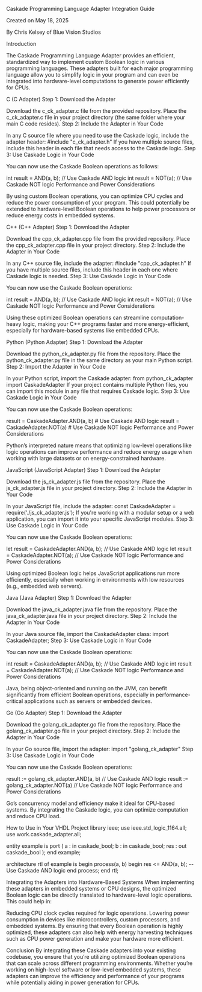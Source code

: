 Caskade Programming Language Adapter Integration Guide

Created on May 18, 2025

By Chris Kelsey of Blue Vision Studios

Introduction

The Caskade Programming Language Adapter provides an efficient, standardized way to implement custom Boolean logic in various programming languages. These adapters built for each major programming language allow you to simplify logic in your program and can even be integrated into hardware-level computations to generate power efficiently for CPUs.

C (C Adapter)
Step 1: Download the Adapter

Download the c_ck_adapter.c file from the provided repository.
Place the c_ck_adapter.c file in your project directory (the same folder where your main C code resides).
Step 2: Include the Adapter in Your Code

In any C source file where you need to use the Caskade logic, include the adapter header:
#include "c_ck_adapter.h"
If you have multiple source files, include this header in each file that needs access to the Caskade logic.
Step 3: Use Caskade Logic in Your Code

You can now use the Caskade Boolean operations as follows:

int result = AND(a, b);  // Use Caskade AND logic
int result = NOT(a);     // Use Caskade NOT logic
Performance and Power Considerations

By using custom Boolean operations, you can optimize CPU cycles and reduce the power consumption of your program. This could potentially be extended to hardware-level Boolean operations to help power processors or reduce energy costs in embedded systems.

C++ (C++ Adapter)
Step 1: Download the Adapter

Download the cpp_ck_adapter.cpp file from the provided repository.
Place the cpp_ck_adapter.cpp file in your project directory.
Step 2: Include the Adapter in Your Code

In any C++ source file, include the adapter:
#include "cpp_ck_adapter.h"
If you have multiple source files, include this header in each one where Caskade logic is needed.
Step 3: Use Caskade Logic in Your Code

You can now use the Caskade Boolean operations:

int result = AND(a, b);  // Use Caskade AND logic
int result = NOT(a);     // Use Caskade NOT logic
Performance and Power Considerations

Using these optimized Boolean operations can streamline computation-heavy logic, making your C++ programs faster and more energy-efficient, especially for hardware-based systems like embedded CPUs.

Python (Python Adapter)
Step 1: Download the Adapter

Download the python_ck_adapter.py file from the repository.
Place the python_ck_adapter.py file in the same directory as your main Python script.
Step 2: Import the Adapter in Your Code

In your Python script, import the Caskade adapter:
from python_ck_adapter import CaskadeAdapter
If your project contains multiple Python files, you can import this module in any file that requires Caskade logic.
Step 3: Use Caskade Logic in Your Code

You can now use the Caskade Boolean operations:

result = CaskadeAdapter.AND(a, b)  # Use Caskade AND logic
result = CaskadeAdapter.NOT(a)     # Use Caskade NOT logic
Performance and Power Considerations

Python’s interpreted nature means that optimizing low-level operations like logic operations can improve performance and reduce energy usage when working with large datasets or on energy-constrained hardware.

JavaScript (JavaScript Adapter)
Step 1: Download the Adapter

Download the js_ck_adapter.js file from the repository.
Place the js_ck_adapter.js file in your project directory.
Step 2: Include the Adapter in Your Code

In your JavaScript file, include the adapter:
const CaskadeAdapter = require('./js_ck_adapter.js');
If you're working with a modular setup or a web application, you can import it into your specific JavaScript modules.
Step 3: Use Caskade Logic in Your Code

You can now use the Caskade Boolean operations:

let result = CaskadeAdapter.AND(a, b);  // Use Caskade AND logic
let result = CaskadeAdapter.NOT(a);     // Use Caskade NOT logic
Performance and Power Considerations

Using optimized Boolean logic helps JavaScript applications run more efficiently, especially when working in environments with low resources (e.g., embedded web servers).

Java (Java Adapter)
Step 1: Download the Adapter

Download the java_ck_adapter.java file from the repository.
Place the java_ck_adapter.java file in your project directory.
Step 2: Include the Adapter in Your Code

In your Java source file, import the CaskadeAdapter class:
import CaskadeAdapter;
Step 3: Use Caskade Logic in Your Code

You can now use the Caskade Boolean operations:

int result = CaskadeAdapter.AND(a, b);  // Use Caskade AND logic
int result = CaskadeAdapter.NOT(a);     // Use Caskade NOT logic
Performance and Power Considerations

Java, being object-oriented and running on the JVM, can benefit significantly from efficient Boolean operations, especially in performance-critical applications such as servers or embedded devices.

Go (Go Adapter)
Step 1: Download the Adapter

Download the golang_ck_adapter.go file from the repository.
Place the golang_ck_adapter.go file in your project directory.
Step 2: Include the Adapter in Your Code

In your Go source file, import the adapter:
import "golang_ck_adapter"
Step 3: Use Caskade Logic in Your Code

You can now use the Caskade Boolean operations:

result := golang_ck_adapter.AND(a, b)  // Use Caskade AND logic
result := golang_ck_adapter.NOT(a)     // Use Caskade NOT logic
Performance and Power Considerations

Go’s concurrency model and efficiency make it ideal for CPU-based systems. By integrating the Caskade logic, you can optimize computation and reduce CPU load.

How to Use in Your VHDL Project
library ieee;
use ieee.std_logic_1164.all;
use work.caskade_adapter.all;

entity example is
  port (
    a : in caskade_bool;
    b : in caskade_bool;
    res : out caskade_bool
  );
end example;

architecture rtl of example is
begin
  process(a, b)
  begin
    res <= AND(a, b);  -- Use Caskade AND logic
  end process;
end rtl;

Integrating the Adapters into Hardware-Based Systems
When implementing these adapters in embedded systems or CPU designs, the optimized Boolean logic can be directly translated to hardware-level logic operations. This could help in:

Reducing CPU clock cycles required for logic operations.
Lowering power consumption in devices like microcontrollers, custom processors, and embedded systems.
By ensuring that every Boolean operation is highly optimized, these adapters can also help with energy harvesting techniques such as CPU power generation and make your hardware more efficient.

Conclusion
By integrating these Caskade adapters into your existing codebase, you ensure that you’re utilizing optimized Boolean operations that can scale across different programming environments. Whether you’re working on high-level software or low-level embedded systems, these adapters can improve the efficiency and performance of your programs while potentially aiding in power generation for CPUs.
